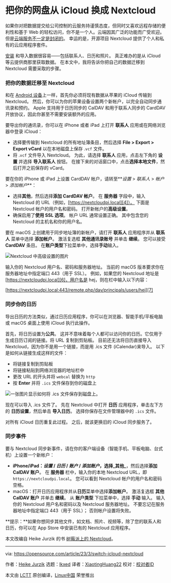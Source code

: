 [#]: subject: "Switch from iCloud to Nextcloud"
[#]: via: "https://opensource.com/article/23/3/switch-icloud-nextcloud"
[#]: author: "Heike Jurzik https://opensource.com/users/hej"
[#]: collector: "lkxed"
[#]: translator: "XiaotingHuang22"
[#]: reviewer: " "
[#]: publisher: " "
[#]: url: " "

把你的网盘从 iCloud 换成 Nextcloud
======

如果你对把数据提交给公司控制的云服务持谨慎态度，但同时又喜欢远程存储的便利性和基于 Web 的轻松访问，你不是一个人。云端因其广泛的功能而广受欢迎。 但是[云端服务不一定是封闭的][1]。 幸运的是，开源项目 Nextcloud 提供了个人和私有的云应用程序套件。

[安装][2] 和导入数据很容易——包括联系人、日历和照片。 真正难办的是从 iCloud 等云提供商那里获取数据。 在本文中，我将告诉你把自己的数据迁移到 Nextcloud 需要采取的步骤。

### 把你的数据迁移至 Nextcloud

和在 [Android 设备][3]上一样，首先你必须将现有数据从苹果的 iCloud 传输到 Nextcloud。 然后，你可以为你的苹果设备设置两个新帐户，以完全自动同步通讯录和预约。 Apple 支持用于日历同步的 CalDAV 和用于联系人同步的 CardDAV 开放协议，因此你甚至不需要安装额外的应用。

要导出你的通讯录，你可以在 iPhone 或者 iPad 上打开 **联系人** 应用或在网络浏览器中登录 iCloud：

- 选择要传输到 Nextcloud 的所有地址簿条目，然后选择 **File > Export > Export vCard** 以在本地磁盘上保存 .`vcf` 文件。
- 将 .`vcf` 文件导入 Nextcloud。 为此，请选择 **联系人** 应用，点击左下角的 **设置** 并选择 **导入联系人** 按钮。 在接下来的对话窗口中，点击**选择本地文件**，然后打开之前保存的 vCard。

要在你的 iPhone 或 iPad 上设置 CardDAV 帐户，请转至**_设置_ > _联系人_ > _帐户_ > _添加帐户_**：

- 选择**其他**，然后选择**添加 CardDAV 帐户**。 在 **服务器** 字段中，输入 Nextcloud 的 URL（例如，[https://nextcloudpi.local][4]）。 下面是 Nextcloud 帐户的用户名和密码。 打开新帐户的**高级设置**。
- 确保启用了**使用 SSL 选项**。 帐户 URL 通常设置正确。 其中包含您的 Nextcloud 的主机名和你的用户名。

要在 macOS 上创建用于同步地址簿的新帐户，请打开 **联系人** 应用程序并从 **联系人** 菜单中选择 **添加帐户**。 激活复选框 **其他通讯录账号** 并单击 **继续**。 您可以接受 **CardDAV** 条目。 在**账户类型**下拉菜单中，选择**手动**输入。

![ Nextcloud 中高级设置的图片][5]

输入你的 Nextcloud 用户名、密码和服务器地址。 当前的 macOS 版本要求你在服务器地址中指定端口 443（用于 SSL）。 例如，如果您的 Nextcloud 地址是 [https://nextcloudpi.local][6]，用户名是 hej，则在栏中输入以下内容：

[https://nextcloudpi.local:443/remote.php/dav/principals/users/hej][7]

### 同步你的日历

导出日历的方法类似，通过日历应用程序，你可以在浏览器、智能手机/平板电脑或 macOS 桌面上使用 iCloud 执行此操作。

首先，将日历设置为**公共**。 这并不意味着每个人都可以访问你的日历。它仅用于生成日历订阅的链接。将 URL 复制到剪贴板。 目前还无法将日历直接导入 Nextcloud，因为你不是用一个链接，而是用 .ics 文件 (iCalendar)来导入。 以下是如何从链接生成这样的文件：

- 将链接复制到剪贴板
- 将链接粘贴到网络浏览器的地址栏中
- 更改 URL 的开头并将 `webcal` 替换为 `http`
- 按 **Enter** 并将 `.ics` 文件保存到你的磁盘上

![一张图片显示如何将 .ics 文件保存到磁盘上。][8]

现在可以导入 .ics 文件了。 先在 Nextcloud 中打开 **日历** 应用程序，单击左下方的 **日历设置**，然后单击 **导入日历**。 选择你保存在文件管理器中的 `.ics` 文件。

对所有 iCloud 日历重复此过程。 之后，就该更换旧的 iCloud 同步服务了。

### 同步事件

要与 Nextcloud 同步新事件，请在你的客户端设备（智能手机、平板电脑、台式机）上设置一个新帐户：

- **iPhone/iPad：_设置_ / _日历_ / _账户_ / _添加账户_，选择_其他_**，然后选择**添加 CalDAV 账户**。 在 **服务器** 栏中，输入你的本地 Nextcloud URL，即 `https://nextcloudpi.local`。 您可以看到 Nextcloud 帐户的用户名和密码空格。
- macOS：打开日历应用程序并从**日历**菜单中选择**添加帐户**。 激活复选框 **其他 CalDAV 账户** 并单击 **继续**。 从 **账户类型** 下拉菜单中，选择 **手动** 输入。 输入你的 Nextcloud 用户名和密码以及 Nextcloud 服务器地址。 不要忘记在服务器地址中指定端口 443（用于 SSL）； 否则帐户设置将失败。

**提示：**如果你想同步其他文件，如文档、照片、视频等，除了您的联系人和日历，你可以在 App Store 中安装已有的 Nextcloud 应用程序。

本文改编自 Heike Jurzik 的书 [树莓派上的 Nextcloud][9]。

--------------------------------------------------------------------------------

via: https://opensource.com/article/23/3/switch-icloud-nextcloud

作者：[Heike Jurzik][a]
选题：[lkxed][b]
译者：[XiaotingHuang22](https://github.com/XiaotingHuang22)
校对：[校对者ID](https://github.com/校对者ID)

本文由 [LCTT](https://github.com/LCTT/TranslateProject) 原创编译，[Linux中国](https://linux.cn/) 荣誉推出

[a]: https://opensource.com/users/hej
[b]: https://github.com/lkxed/
[1]: https://opensource.com/article/20/10/keep-cloud-open
[2]: https://opensource.com/article/21/1/nextcloud-productivity
[3]: https://opensource.com/article/23/3/switch-google-nextcloud
[4]: https://nextcloudpi.local/
[5]: https://opensource.com/sites/default/files/2023-02/advancedSettings-Nextcloud.png
[6]: https://nextcloudpi.local
[7]: https://nextcloudpi.local:443/remote.php/dav/principals/users/hej
[8]: https://opensource.com/sites/default/files/2023-02/NextcloudSaveIcsfile.png
[9]: https://www.amazon.de/-/en/gp/product/B0BTPZH8WT/ref=dbs_a_def_rwt_bibl_vppi_i4
